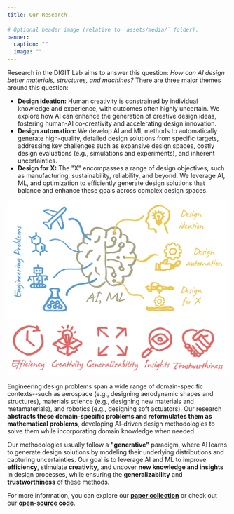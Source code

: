 ```yaml
---
title: Our Research

# Optional header image (relative to `assets/media/` folder).
banner:
  caption: ""
  image: ""
---
```


Research in the DIGIT Lab aims to answer this question: *How can AI design better materials, structures, and machines?* There are three major themes around this question:

* **Design ideation:** Human creativity is constrained by individual knowledge and experience, with outcomes often highly uncertain. We explore how AI can enhance the generation of creative design ideas, fostering human-AI co-creativity and accelerating design innovation.
* **Design automation:** We develop AI and ML methods to automatically generate high-quality, detailed design solutions from specific targets, addressing key challenges such as expansive design spaces, costly design evaluations (e.g., simulations and experiments), and inherent uncertainties.
* **Design for X:** The "X" encompasses a range of design objectives, such as manufacturing, sustainability, reliability, and beyond. We leverage AI, ML, and optimization to efficiently generate design solutions that balance and enhance these goals across complex design spaces.

![alt text](../../assets/media/landing_page_image.png)

Engineering design problems span a wide range of domain-specific contexts--such as aerospace (e.g., designing aerodynamic shapes and structures), materials science (e.g., designing new materials and metamaterials), and robotics (e.g., designing soft actuators). Our research **abstracts these domain-specific problems and reformulates them as mathematical problems**, developing AI-driven design methodologies to solve them while incorporating domain knowledge when needed.

Our methodologies usually follow a **"generative"** paradigm, where AI learns to generate design solutions by modeling their underlying distributions and capturing uncertainties. Our goal is to leverage AI and ML to improve **efficiency**, stimulate **creativity**, and uncover **new knowledge and insights** in design processes, while ensuring the **generalizability** and **trustworthiness** of these methods. 

For more information, you can explore our [**paper collection**](/publication/) or check out our [**open-source code**](https://www.github.com/DIGITLab23).

